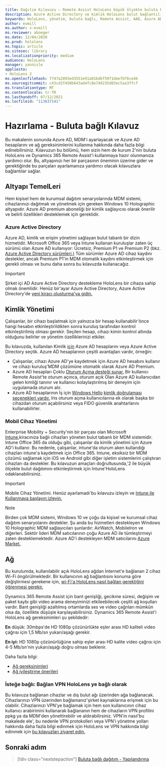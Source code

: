 ```yaml
---
title: Dağıtım Kılavuzu – Remote Assist HoloLens büyük ölçekte buluta bağlı ve 2 dağıtım - Hazırlama
description: Azure Active Directory ve kimlik HoloLens bulut bağlantılı ağ üzerinden cihaz kaydetmeye hazırlanmayı öğrenin.
keywords: HoloLens, yönetim, buluta bağlı, Remote Assist, AAD, Azure AD, MDM, Mobil Cihaz Yönetimi
author: evmill
ms.author: v-evmill
ms.reviewer: aboeger
ms.date: 12/04/2020
ms.prod: hololens
ms.topic: article
ms.sitesec: library
ms.localizationpriority: medium
audience: HoloLens
manager: yannisle
appliesto:
- HoloLens 2
ms.openlocfilehash: f747a2893ed3551e91a81bdbf5971deefbf6ce46
ms.sourcegitcommit: c43cd2f450b643ad4fc8e749235d03ec5aa3ffcf
ms.translationtype: MT
ms.contentlocale: tr-TR
ms.lasthandoff: 07/12/2021
ms.locfileid: "113637141"
---
```

# <a name="prepare---cloud-connected-guide"></a>Hazırlama - Buluta bağlı Kılavuz

Bu makalenin sonunda Azure AD, MDM'i ayarlayacak ve Azure AD hesaplarını ve ağ gereksinimlerini kullanma hakkında daha fazla bilgi edinebilirsiniz. Kılavuzun bu bölümü, hem sizin hem de kurum 2'nin buluta HoloLens ve Dynamics 365 Remote Assist'i kullanmaya hazır olunmanıza yardımcı olur. Bu, altyapınızı her bir parçasının öneminin üzerine gider ve gerektiğinde bu parçaları ayarlamanıza yardımcı olacak kılavuzlara bağlantılar sağlar.

## <a name="infrastructure-essentials"></a>Altyapı TemelLeri

Hem kişisel hem de kurumsal dağıtım senaryolarında MDM sistemi, cihazlarınızı dağıtmak ve yönetmek için gereken Windows 10 Holographic altyapıdır. Azure AD premium aboneliği bir kimlik sağlayıcısı olarak önerilir ve belirli özellikleri desteklemek için gereklidir.

### <a name="azure-active-directory"></a>Azure Active Directory

Azure AD, kimlik ve erişim yönetimi sağlayan bulut tabanlı bir dizin hizmetidir. Microsoft Office 365 veya Intune kullanan kuruluşlar zaten üç sürümü olan Azure AD kullanıyor: Ücretsiz, Premium P1 ve Premium P2 (bkz. [Azure Active Directory sürümleri.)](https://azure.microsoft.com/documentation/articles/active-directory-editions) Tüm sürümler Azure AD cihaz kaydını destekler, ancak Premium P1'in MDM otomatik kaydını etkinleştirmek için gerekli olması ve bunu daha sonra bu kılavuzda kullanacağız.

> [!IMPORTANT]
> Şirket içi AD Azure Active Directory destekleme HoloLens bir cihaza sahip olmak önemlidir. Henüz bir&#39;ayar Azure Active Directory, Azure Active Directory'de [yeni kiracı oluşturma'ya gidin.](https://docs.microsoft.com/azure/active-directory/fundamentals/active-directory-access-create-new-tenant)

## <a name="identity-management"></a>Kimlik Yönetimi

Çalışanlar, bir cihazı başlatmak için yalnızca bir hesap kullanabilir&#39;önce hangi hesabın etkinleştirildikten sonra kuruluş tarafından kontrol etkinleştirilmiş olması gerekir. Seçilen hesap, cihazı kimin kontrol altında olduğunu belirler ve yönetim özelliklerinizi etkiler.

Bu kılavuzda, kullanılan Kimlik [için](/hololens/hololens-identity) Azure AD hesaplarını veya Azure Active Directory seçtik. Azure AD hesaplarının çeşitli avantajları vardır, örneğin:

- Çalışanlar, cihazı Azure AD'ye kaydetmek için Azure AD hesabını kullanır ve cihazı kuruluş&#39;MDM çözümüne otomatik olarak Azure AD Premium.
- Azure AD hesapları Çoklu [Oturum Açma desteği sunar.](/azure/active-directory/manage-apps/what-is-single-sign-on) Bir kullanıcı Remote Assist'te oturum açınca, oturum açık Olan Azure AD kullanıcıdan gelen kimliği tanınır ve kullanıcı kolaylaştırılmış bir deneyim için uygulamada oturum alır.
- Azure AD hesaplarının İş için [Windows Hello](/hololens/hololens-identity) [kimlik doğrulaması seçenekleri vardır.](/windows/security/identity-protection/hello-for-business/hello-identity-verification) Iris oturum açma kullanıcılarına ek olarak başka bir cihazdan oturum açabilirsiniz veya FIDO güvenlik anahtarlarını kullanabilirler.

### <a name="mobile-device-management"></a>Mobil Cihaz Yönetimi

Enterprise Mobility + Security'nin bir parçası olan Microsoft [Intune,](/mem/intune/fundamentals/what-is-intune)kiracınıza bağlı cihazları yöneten bulut tabanlı bir MDM sistemidir. Intune Office 365 da olduğu gibi, çalışanlar da kimlik yönetimi için Azure AD'i kullanır. Bu nedenle, çalışanlar, intune'da oturum aken kullandığı cihazları intune'a kaydetmek için Office 365. Intune, eksiksiz bir MDM çözümü sağlamak için iOS ve Android gibi diğer işletim sistemlerini çalıştıran cihazları da destekler. Bu kılavuzun amaçları doğrultusunda,&#39;2 ile büyük ölçekte bulut dağıtımını etkinleştirmek için Intune'HoloLens odaklanabilirsiniz.

> [!IMPORTANT]
> Mobile Cihaz Yönetimi. Henüz ayarlamadı&#39;bu kılavuzu izleyin ve [Intune ile Kullanmaya başlayın izleyin.](/mem/intune/fundamentals/free-trial-sign-up)

> [!NOTE]
> Birden çok MDM sistemi, Windows 10 ve çoğu da kişisel ve kurumsal cihaz dağıtım senaryolarını destekler. Şu anda bu hizmetleri destekleyen Windows 10 Holographic MDM sağlayıcıları şunlardır: AirWatch, MobileIron ve diğerleri. Sektör lideri MDM satıcılarının çoğu Azure AD ile tümleştirmeyi zaten desteklemektedir. Azure AD'i destekleyen MDM satıcılarını [Azure Market.](https://azure.microsoft.com/marketplace/)

## <a name="network"></a>Ağ

Bu kurulumda, kullanılabilir açık HoloLens ağdan İnternet'e bağlanan 2 cihaz Wi-Fi öngörülmektedir. Bir kullanıcının ağ bağlantısını konuma göre değiştirmesi gerekene için, [wi-Fi'a HoloLens nasıl bağlan gerektiğini öğrenmesi gerekir.](/hololens/hololens-network)

Dynamics 365 Remote Assist için bant genişliği, gecikme süresi, değişim ve paket kaybı gibi video arama deneyiminizi etkileebilecek çeşitli ağ koşulları vardır. Bant genişliği azaltılmış ortamlarda ses ve video çağrıları mümkün olsa da, özellikte düşüşle karşılayabilirsiniz. Dynamics 365 Remote Assist'i HoloLens ağ gereksinimleri şu şekildedir:

**En** düşük: 30mbps'de HD 1080p çözünürlükte eşler arası HD kaliteli video çağrısı için 1,5 Mb/sn yukarı/aşağı gerekir.

**En iyi:** HD 1080p çözünürlüğüne sahip eşler arası HD kalite video çağrısı için 4-5 Mb/sn'nin yukarı/aşağı doğru olması beklenir.

Daha fazla bilgi:

- [Ağ gereksinimleri](/dynamics365/mixed-reality/remote-assist/requirements#network-requirements)
- [Ağ iyileştirme önerileri](/dynamics365/mixed-reality/remote-assist/requirements#dynamics-365-remote-assist-hololens)

### <a name="optional-connect-your-hololens-to-vpn"></a>İsteğe bağlı: Bağlan VPN HoloLens ye bağlı olarak

Bu kılavuza bağlanan cihazlar ve dış bulut ağı üzerinden ağa bağlanacak. Cihazlarınızı VPN üzerinden bağlamanız&#39;şirket kaynaklarına erişmek için bu olabilir. Cihazlarınızı VPN'ye bağlamak için hem son kullanıcının cihaz kullanıcı arabirimini kullanarak bağlananın hem de cihazların VPN profilini ppkg ya da MDM'den yönettirebilir ve aldırabilirsiniz. VPN'in nasıl&#39;bu makalede ele&#39;, bu nedenle VPN protokolleri veya VPN'i yönetme yolları hakkında daha fazla bilgi edinmek için HoloLens ve VPN hakkında bilgi edinmek için [bu kılavuzları ziyaret edin.](/hololens/hololens-network#vpn)

## <a name="next-step"></a>Sonraki adım

> [!div class="nextstepaction"]
> [Buluta bağlı dağıtım - Yapılandırma](hololens2-cloud-connected-configure.md)
